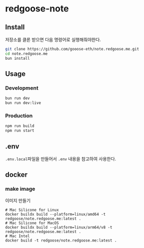 # redgoose-note

## Install

저장소를 클론 받으면 다음 명령어로 실행해줘야한다.

```bash
git clone https://github.com/gooose-eth/note.redgoose.me.git
cd note.redgoose.me
bun install
```


## Usage

### Development

```bash
bun run dev
bun run dev:live
```

### Production

```bash
npm run build
npm run start
```


## .env

`.env.local`파일을 만들어서 `.env` 내용을 참고하여 사용한다.


## docker

### make image

이미지 만들기

```shell
# Mac Silicone for Linux
docker buildx build --platform=linux/amd64 -t redgoose/note.redgoose.me:latest .
# Mac Silicone for MacOS
docker buildx build --platform=linux/arm64/v8 -t redgoose/note.redgoose.me:latest .
# Mac Intel
docker build -t redgoose/note.redgoose.me:latest .
```
